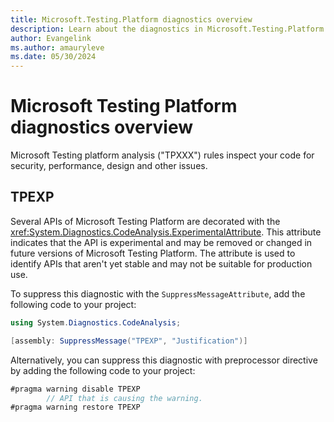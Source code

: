 ```yaml
---
title: Microsoft.Testing.Platform diagnostics overview
description: Learn about the diagnostics in Microsoft.Testing.Platform.
author: Evangelink
ms.author: amauryleve
ms.date: 05/30/2024
---
```


# Microsoft Testing Platform diagnostics overview

Microsoft Testing platform analysis ("TPXXX") rules inspect your code for security, performance, design and other issues.

## TPEXP

Several APIs of Microsoft Testing Platform are decorated with the <xref:System.Diagnostics.CodeAnalysis.ExperimentalAttribute>. This attribute indicates that the API is experimental and may be removed or changed in future versions of Microsoft Testing Platform. The attribute is used to identify APIs that aren't yet stable and may not be suitable for production use.

To suppress this diagnostic with the `SuppressMessageAttribute`, add the following code to your project:

```csharp
using System.Diagnostics.CodeAnalysis;

[assembly: SuppressMessage("TPEXP", "Justification")]
```

Alternatively, you can suppress this diagnostic with preprocessor directive by adding the following code to your project:

```csharp
#pragma warning disable TPEXP
        // API that is causing the warning.
#pragma warning restore TPEXP
```
